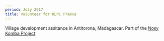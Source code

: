 ```yaml
---
period: July 2017
title: Volunteer for OLPC France
---
```


Village development assitance in Antitorona, Madagascar. Part of the [Nosy Komba Project](http://www.nosykombaproject.org)